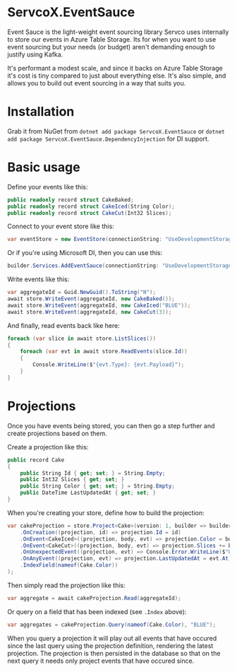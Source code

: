 # ServcoX.EventSauce
Event Sauce is the light-weight event sourcing library Servco uses internally to store our events in Azure Table Storage. 
Its for when you want to use event sourcing but your needs (or budget) aren't demanding enough to justify using Kafka. 

It's performant a modest scale, and since it backs on Azure Table Storage it's cost is tiny compared to just about 
everything else. It's also simple, and allows you to build out event sourcing in a way that suits you.

# Installation
Grab it from NuGet from `dotnet add package ServcoX.EventSauce` or `dotnet add package ServcoX.EventSauce.DependencyInjection` for DI support.

# Basic usage
Define your events like this:
```c#
public readonly record struct CakeBaked;
public readonly record struct CakeIced(String Color);
public readonly record struct CakeCut(Int32 Slices);
```

Connect to your event store like this:
```c#
var eventStore = new EventStore(connectionString: "UseDevelopmentStorage=true;", containerName: "EventSauce", aggregateName: "CAKE");
```

Or if you're using Microsoft DI, then you can use this:
```c#
builder.Services.AddEventSauce(connectionString: "UseDevelopmentStorage=true;", containerName: "EventSauce", aggregateName: "CAKE");
```

Write events like this:
```c#
var aggregateId = Guid.NewGuid().ToString("N");
await store.WriteEvent(aggregateId, new CakeBaked());
await store.WriteEvent(aggregateId, new CakeIced("BLUE"));
await store.WriteEvent(aggregateId, new CakeCut(3));
```

And finally, read events back like here:
```c#
foreach (var slice in await store.ListSlices())
{
    foreach (var evt in await store.ReadEvents(slice.Id))
    {
        Console.WriteLine($"{evt.Type}: {evt.Payload}");
    }
}
```

# Projections
Once you have events being stored, you can then go a step further and create projections based on them.

Create a projection like this:
```c#
public record Cake
{
    public String Id { get; set; } = String.Empty;
    public Int32 Slices { get; set; }
    public String Color { get; set; } = String.Empty;
    public DateTime LastUpdatedAt { get; set; }
}
```

When you're creating your store, define how to build the projection:
```c#
var cakeProjection = store.Project<Cake>(version: 1, builder => builder
    .OnCreation((projection, id) => projection.Id = id)
    .OnEvent<CakeIced>((projection, body, evt) => projection.Color = body.Color)
    .OnEvent<CakeCut>((projection, body, evt) => projection.Slices += body.Slices)
    .OnUnexpectedEvent((projection, evt) => Console.Error.WriteLine($"Unexpected event ${evt.Type} encountered")) // Called for any event that doesn't have a specific handler
    .OnAnyEvent((projection, evt) => projection.LastUpdatedAt = evt.At) // Called for all events - expected and unexpected
    .IndexField(nameof(Cake.Color))
);
```

Then simply read the projection like this:
```c#
var aggregate = await cakeProjection.Read(aggregateId);
```

Or query on a field that has been indexed (see `.Index` above):
```c#
var aggregates = cakeProjection.Query(nameof(Cake.Color), "BLUE");
```

When you query a projection it will play out all events that have occured since the last query using the
projection definition, rendering the latest projection. The projection is then persisted in the database
so that on the next query it needs only project events that have occured since.